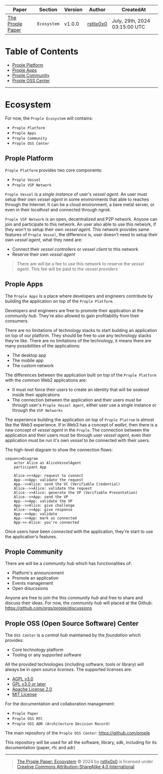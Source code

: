 |   Paper   |   Section |   Version |   Author  |   CreatedAt   |
|   ------- |   ------- |   ------  |   ------  |   ---------   |
|   [The Prople Paper](https://github.com/prople/paper/tree/main/the-prople-paper/v1.0.0)   |   `Ecosystem` | v1.0.0 | [rstlix0x0](https://github.com/rstlix0x0/) |    July, 29th, 2024  03:15:00 UTC

# Table of Contents

- [Prople Platform](https://github.com/prople/paper/blob/main/the-prople-paper/v1.0.0/ecosystem.md#prople-platform) 
- [Prople Apps](https://github.com/prople/paper/blob/main/the-prople-paper/v1.0.0/ecosystem.md#prople-apps)
- [Prople Community](https://github.com/prople/paper/blob/main/the-prople-paper/v1.0.0/ecosystem.md#prople-community)
- [Prople OSS Center](https://github.com/prople/paper/blob/main/the-prople-paper/v1.0.0/ecosystem.md#prople-oss-open-source-software-center)

---

# Ecosystem

For now, the `Prople Ecosystem` will contains:

- `Prople Platform`
- `Prople Apps`
- `Prople Community`
- `Prople OSS Center`

## Prople Platform

`Prople Platform` provides two core components:

- `Prople Vessel`
- `Prople VSP Network`

`Prople Vessel` is a *single instance* of user's *vessel agent*. An user must setup their own *vessel agent* in some environments that able to reaches through the Internet. It can be a cloud environment, a bare metal server, or even in their *localhost* and connected through *ngrok*.

`Prople VSP Network` is an open, decentralized and P2P network. Anyone can join and participate to this network. An user also able to use this network, if they won't to setup their own *vessel agent*. This network provides same features of `Prople Vessel`, the difference is, user doesn't need to setup their own *vessel agent*, what they need are:

- Connect their *vessel controllers* or *vessel client* to this network
- Reserve their own *vessel agent* 

> There are will be a fee to use this network to reserve the *vessel agent*. This fee will be paid to the *vessel providers*

## Prople Apps

The `Prople Apps` is a place where developers and engineers contribute by building the application on top of the `Prople Platform`.

Developers and engineers are free to promote their application at the *community hub*. They're also allowed to gain profitability from their consumers.

There are no limitations of technology stacks to start building an application on top of our platform. They should be free to use any technology stacks they're like. There are no limitations of the technology, it means there are many possibilities of the applications:

- The desktop app
- The mobile app
- The custom network

The differences between the application built on top of the `Prople Platform` with the *common* Web2 applications are:

- It must not force their users to create an identity that will be *sealead* inside their applications 
- The connection between the application and their users must be through user's `Prople Vessel Agent`, either user use a single instance or through the `VSP Networks` 

The experience building the application on top of `Prople Platrom` is almost like the Web3 experience. If in Web3 has a concept of *wallet*, then there is a new concept of *vessel agent* in the `Prople`. The connection between the application and their users must be through user *vessel agent*, even their application must be run it's own *vessel* to be connected with their users.

The high-level diagram to show the connection flows:

```mermaid
sequenceDiagram
    actor Alice as AliceVesselAgent
    participant App

    Alice->>+App: request to connect
    App-->>App: validate the request
    App-->>Alice: send the VC (Verifiable Credential) 
    Alice-->>Alice: validate the request
    Alice-->>Alice: generate the VP (Verifiable Presentation)
    Alice-->>App: send the VP
    App-->>App: validate the VP
    App-->>Alice: give challenge
    Alice-->>App: give response
    App-->>App: validate
    App-->>App: mark as connected
    App->>-Alice: you're connected
```

Once users have been *connected* with the application, they're start to use the application's features.

## Prople Community

There are will be a *community hub* which has functionalities of:

- Platform's announcement
- Promote an application
- Events management
- Open disucssions

Anyone are free to join the this *community hub* and free to share and discuss their ideas. For now, the *community hub* will placed at the Github: https://github.com/orgs/prople/discussions 

## Prople OSS (Open Source Software) Center

The `OSS Center` is a *central hub* maintained by the *foundation* which provides:

- Core technology platform
- Tooling or any supported software

All the provided technologies (including software, tools or library) will always be in *open source licenses*. The supported licenses are:

- [AGPL v3.0](https://spdx.org/licenses/AGPL-3.0.html)
- [GPL v3.0 or later](https://spdx.github.io/license-list-data/GPL-3.0-or-later.html)
- [Apache License 2.0](https://spdx.org/licenses/Apache-2.0.html)
- [MIT License](https://spdx.org/licenses/MIT.html)

For the documentation and collaboration management:

- `Prople Paper`
- `Prople OSS RFC`
- `Prople OSS ADR (Architecture Decision Record)`

The main repository of the `Prople OSS Center`: https://github.com/prople

This repository will be used for all the software, library, sdk, including for its documentation (paper, rfc and adr)

---

> [The Prople Paper: Ecosystem](https://github.com/prople/paper/blob/main/the-prople-paper/v1.0.0/ecosystem.md) © 2024 by [rstlix0x0](https://github.com/rstlix0x0/) is licensed under [Creative Commons Attribution-ShareAlike 4.0 International](https://creativecommons.org/licenses/by-sa/4.0/?ref=chooser-v1) 
